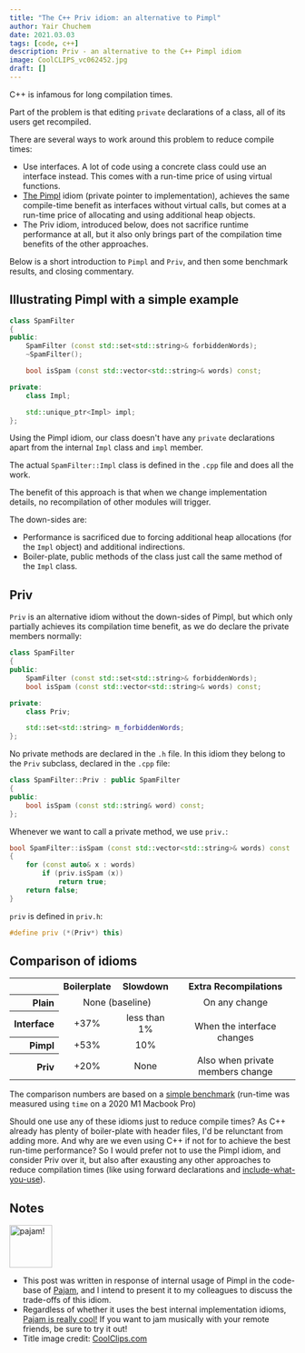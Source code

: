 ```yaml
---
title: "The C++ Priv idiom: an alternative to Pimpl"
author: Yair Chuchem
date: 2021.03.03
tags: [code, c++]
description: Priv - an alternative to the C++ Pimpl idiom
image: CoolCLIPS_vc062452.jpg
draft: []
---
```


C++ is infamous for long compilation times.

Part of the problem is that editing `private` declarations of a class, all of its users get recompiled.

There are several ways to work around this problem to reduce compile times:

* Use interfaces. A lot of code using a concrete class could use an interface instead. This comes with a run-time price of using virtual functions.
* [The Pimpl](https://stackoverflow.com/questions/8972588/is-the-pimpl-idiom-really-used-in-practice) idiom (private pointer to implementation), achieves the same compile-time benefit as interfaces without virtual calls, but comes at a run-time price of allocating and using additional heap objects.
* The Priv idiom, introduced below, does not sacrifice runtime performance at all, but it also only brings part of the compilation time benefits of the other approaches.

Below is a short introduction to `Pimpl` and `Priv`, and then some benchmark results, and closing commentary.

## Illustrating Pimpl with a simple example

```C++
class SpamFilter
{
public:
    SpamFilter (const std::set<std::string>& forbiddenWords);
    ~SpamFilter();

    bool isSpam (const std::vector<std::string>& words) const;

private:
    class Impl;

    std::unique_ptr<Impl> impl;
};
```

Using the Pimpl idiom, our class doesn't have any `private` declarations
apart from the internal `Impl` class and `impl` member.

The actual `SpamFilter::Impl` class is defined in the `.cpp` file and does all the work.

The benefit of this approach is that when we change implementation details, no recompilation of other modules will trigger.

The down-sides are:

* Performance is sacrificed due to forcing additional heap allocations (for the `Impl` object) and additional indirections.
* Boiler-plate, public methods of the class just call the same method of the `Impl` class.

## Priv

`Priv` is an alternative idiom without the down-sides of Pimpl, but which only partially achieves its compilation time benefit, as we do declare the private members normally:

```C++
class SpamFilter
{
public:
    SpamFilter (const std::set<std::string>& forbiddenWords);
    bool isSpam (const std::vector<std::string>& words) const;

private:
    class Priv;

    std::set<std::string> m_forbiddenWords;
};
```

No private methods are declared in the `.h` file. In this idiom they belong to the `Priv` subclass, declared in the `.cpp` file:

```C++
class SpamFilter::Priv : public SpamFilter
{
public:
    bool isSpam (const std::string& word) const;
};
```

Whenever we want to call a private method, we use `priv.`:

```C++
bool SpamFilter::isSpam (const std::vector<std::string>& words) const
{
    for (const auto& x : words)
        if (priv.isSpam (x))
            return true;
    return false;
}
```

`priv` is defined in `priv.h`:

```C++
#define priv (*(Priv*) this)
```

## Comparison of idioms

<table style="text-align: center">
<tr>
    <td></td>
    <th>Boilerplate</th>
    <th>Slowdown</th>
    <th>Extra Recompilations</th>
</tr>
<tr>
    <th style="text-align: right">Plain</th>
    <td class=green-bg colspan=2>None (baseline)</td>
    <td class=red-bg>On any change</td>
</tr>
<tr>
    <th style="text-align: right">Interface</th>
    <td class=red-bg>+37%</td>
    <td class=yellow-bg>less than 1%</td>
    <td class=green-bg rowspan=2>When the interface changes</td>
</tr>
<tr>
    <th style="text-align: right">Pimpl</th>
    <td class=red-bg>+53%</td>
    <td class=red-bg>10%</td>
</tr>
<tr>
    <th style="text-align: right">Priv</th>
    <td class=yellow-bg>+20%</td>
    <td class=green-bg>None</td>
    <td class=yellow-bg>Also when private members change</td>
</tr>
</table>

The comparison numbers are based on a [simple benchmark](https://github.com/yairchu/cpp-idiom-bench) (run-time was measured using `time` on a 2020 M1 Macbook Pro)

Should one use any of these idioms just to reduce compile times? As C++ already has plenty of boiler-plate with header files, I'd be relunctant from adding more. And why are we even using C++ if not for to achieve the best run-time performance? So I would prefer not to use the Pimpl idiom, and consider Priv over it, but also after exausting any other approaches to reduce compilation times (like using forward declarations and [include-what-you-use](https://include-what-you-use.org)).

## Notes

<a href="https://pajam.live/"><image alt="pajam!" src="/images/pajam-icon.svg" width="75px" /></a>

* This post was written in response of internal usage of Pimpl in the code-base of [Pajam](https://pajam.live/), and I intend to present it to my colleagues to discuss the trade-offs of this idiom.
* Regardless of whether it uses the best internal implementation idioms, [Pajam is really cool!](https://youtu.be/ahTbPlTtuuw) If you want to jam musically with your remote friends, be sure to try it out!
* Title image credit: [CoolClips.com](http://search.coolclips.com/m/vector/vc062452/sweeping-it-under-the-rug/)
